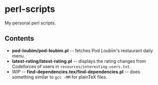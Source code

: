 # perl-scripts
My personal perl scripts.

## Contents
* **pod-loubim/pod-loubim.pl** -- fetches Pod Loubím's restaurant daily menu.
* **latest-rating/latest-rating.pl** -- displays the rating changes from Codeforces of users in `resources/interesting-users.txt`.
* *WIP* -- **find-dependencies.tex/find-dependencies.pl** -- does something similar to `gcc -MM` for plainTeX files.

